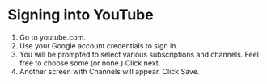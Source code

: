 # Signing into YouTube

1. Go to youtube.com.
2. Use your Google account credentials to sign in.
3. You will be prompted to select various subscriptions and channels. Feel free to choose some (or none.) Click next.
4. Another screen with Channels will appear. Click Save.

